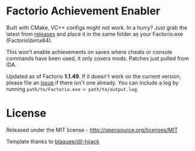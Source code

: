 # Factorio Achievement Enabler

Built with CMake, VC++ configs might not work. In a hurry? Just grab the latest from [releases](/../../releases) and place it in the same folder as your Factorio.exe (Factorio\bin\x64).

This won't enable achievements on saves where cheats or console commands have been used, it only covers mods. Patches just pulled from IDA.

Updated as of Factorio **1.1.49**. If it doesn't work on the current version, please file an [issue](/../../issues/new) if there isn't one already.
You can include a log by running `path/to/Factorio.exe > path/to/output.log`.

# License

Released under the MIT license - http://opensource.org/licenses/MIT

Template thanks to [blaquee/dll-hijack](/../../../../../blaquee/dll-hijack)
